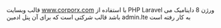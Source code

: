 قالب وبسایت www.corporx.com با استفاده از PHP Laravel ورژن 8 داینامیک می باشد
قالب شرکتی است که برای آن پنل ادمین admin.lte به کار رفته است
